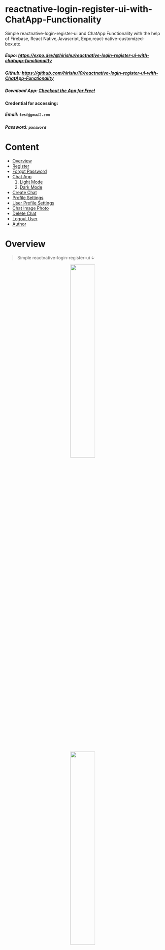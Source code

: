 # reactnative-login-register-ui-with-ChatApp-Functionality

<!-- Home message -->

Simple reactnative-login-register-ui and ChatApp Functionality with the help of Firebase, React Native,Javascript, Expo,react-native-customized-box,etc.

##### **Expo:** https://expo.dev/@hirishu/reactnative-login-register-ui-with-chatapp-functionality

##### **Github:** https://github.com/hirishu10/reactnative-login-register-ui-with-ChatApp-Functionality

##### **Download App:** [Checkout the App for Free!](https://drive.google.com/file/d/1MzynD7ybm6gQwayKuwMS_M_Ud1K6i4qp/view?usp=sharing)

#### Credential for accessing:

##### **Email:** `test@gmail.com`

##### **Password:** `password`

<!-- Contents -->

# Content

- [Overview](#overview)
- [Register](#register)
- [Forgot Password](#forgot-password)
- [Chat App](#chat-app)
  1.  [Light Mode](#light-mode)
  2.  [Dark Mode](#dark-mode)
- [Create Chat](#create-chat)
- [Profile Settings](#profile-settings)
- [User Profile Settings](#user-profile-settings)
- [Chat Image Photo](#chat-image-photo)
- [Delete Chat](#delete-chat)
- [Logout User](#logout-user)
- [Author](#author)
<!-- Contents -->

<!-- overview -->

# Overview

> Simple reactnative-login-register-ui ↓

<p align="center">
<img src="https://raw.githubusercontent.com/hirishu10/my-assets/main/chat-react-native/login.png" width="40%" height="40%" textAlign="center"/>
</p>

<p align="center">
<img src="https://raw.githubusercontent.com/hirishu10/my-assets/main/chat-react-native/splashScreen.png" width="40%" height="40%" textAlign="center"/>
</p>

<p align="center">
<img src="https://raw.githubusercontent.com/hirishu10/my-assets/main/chat-react-native/swipeDownToUpdate.png" width="40%" height="40%" textAlign="center"/>
</p>

<!-- overview -->

<!-- Getting Started -->

# Register

<!-- register -->

You can register and create your own account credential for testing **↓**

<p align="center">
<img src="https://raw.githubusercontent.com/hirishu10/my-assets/main/chat-react-native/registerUser.png" width="40%" height="40%" textAlign="center"/>
</p>

<!-- register -->

# Forgot Password

<!-- forgot password -->

If you provide valid email id then you will get reset password mail for the same **↓**

<p align="center">
<img src="https://raw.githubusercontent.com/hirishu10/my-assets/main/chat-react-native/forgotPassword.png" width="40%" height="40%" textAlign="center"/>
</p>

<!-- forgot password -->

<!-- Chat App -->

# Chat App

Chat App have to Modes Light & Dark check below: **↓**

<!-- Chat App -->

#### Light Mode

Below are the Light mode theme looks like this:**↓**

> Home Screen **↓**

<p align="center">
<img src="https://raw.githubusercontent.com/hirishu10/my-assets/main/chat-react-native/lightHome.png" width="40%" height="40%" textAlign="center"/>
</p>

> Home Screen with chat **↓**

<p align="center">
<img src="https://raw.githubusercontent.com/hirishu10/my-assets/main/chat-react-native/lightHomeChat.png" width="40%" height="40%" textAlign="center"/>
</p>

> Chat Screen **↓**

<p align="center">
<img src="https://raw.githubusercontent.com/hirishu10/my-assets/main/chat-react-native/lightChats.png" width="40%" height="40%" textAlign="center"/>
</p>

> Delete Chats **↓**

<p align="center">
<img src="https://raw.githubusercontent.com/hirishu10/my-assets/main/chat-react-native/lightDeleteChat.png" width="40%" height="40%" textAlign="center"/>
</p>

#### Dark Mode

<!-- dark -->

Below are the Dark mode theme looks like this:**↓**

> Home Screen **↓**

<p align="center">
<img src="https://raw.githubusercontent.com/hirishu10/my-assets/main/chat-react-native/darkHome.png" width="40%" height="40%" textAlign="center"/>
</p>

> Home Screen with chat **↓**

<p align="center">
<img src="https://raw.githubusercontent.com/hirishu10/my-assets/main/chat-react-native/darkHomeChat.png" width="40%" height="40%" textAlign="center"/>
</p>

> Chat Screen **↓**

<p align="center">
<img src="https://raw.githubusercontent.com/hirishu10/my-assets/main/chat-react-native/darkChats.png" width="40%" height="40%" textAlign="center"/>
</p>

> Delete Chats **↓**

<p align="center">
<img src="https://raw.githubusercontent.com/hirishu10/my-assets/main/chat-react-native/darkDeleteChat.png" width="40%" height="40%" textAlign="center"/>
</p>

<!-- dark -->

<!-- Create chat -->

# Create Chat

> Create chat for Free! **↓**

<p align="center">
<img src="https://raw.githubusercontent.com/hirishu10/my-assets/main/chat-react-native/createChat.png" width="40%" height="40%" textAlign="center"/>
</p>

<!-- Create chat -->

<!-- Profile Settings -->

# Profile Settings

> Profile Settings for the chat to update profile photo as per now later may be update the rest details **↓**

<p align="center">
<img src="https://raw.githubusercontent.com/hirishu10/my-assets/main/chat-react-native/profileSettings.png" width="40%" height="40%" textAlign="center"/>
</p>

<!-- Profile Settings -->

<!-- User Profile settings -->

# User Profile Settings

> User Profile Settings for the user to update profile photo as per now later may be update the rest details **↓**

<p align="center">
<img src="https://raw.githubusercontent.com/hirishu10/my-assets/main/chat-react-native/userProfileSettings.png" width="40%" height="40%" textAlign="center"/>
</p>

<!-- Chat Image Photo -->

# Chat Image Photo

> Click Chat Image Photo from Home Screen **↓**

<p align="center">
<img src="https://raw.githubusercontent.com/hirishu10/my-assets/main/chat-react-native/imageTouch.png" width="40%" height="40%" textAlign="center"/>
</p>

<p align="center">
<img src="https://raw.githubusercontent.com/hirishu10/my-assets/main/chat-react-native/fullPhoto.png" width="40%" height="40%" textAlign="center"/>
</p>

<!-- Delete Chat -->

# Delete Chat

> Delete chat from Home Screen **↓**

<p align="center">
<img src="https://raw.githubusercontent.com/hirishu10/my-assets/main/chat-react-native/deleteContactOrChats.png" width="40%" height="40%" textAlign="center"/>
</p>

<!-- Delete Chat -->

<!-- Logout -->

# Logout User

> Logout from the current user **↓**

<p align="center">
<img src="https://raw.githubusercontent.com/hirishu10/my-assets/main/chat-react-native/logout.png" width="40%" height="40%" textAlign="center"/>
</p>

<!-- Logout -->

<!-- author  -->

# Author

#### Thank You All 🙏🏻

Made with 🖤 by

**Author** : [Rishu Chowdhary](https://github.com/hirishu10)

**Email** : hi.10rishu@gmail.com

<!-- author  -->

